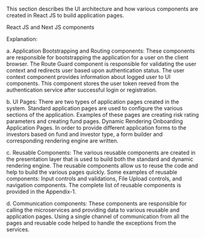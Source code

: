 This section describes the UI architecture and how various components are created in React JS to build application pages.


React JS and Next JS components

Explanation:

a. Application Bootstrapping and Routing components: These components are responsible for bootstrapping the application for a user on the client browser. The Route Guard component is responsible for validating the user context and redirects user based upon authentication status.
The user context component provides information about logged user to UI components. This component stores the user token reeved from the authentication service after successful login or registration.

b. UI Pages: There are two types of application pages created in the system.
Standard application pages are used to configure the various sections of the application. Examples of these pages are creating risk rating parameters and creating fund pages.
Dynamic Rendering Onboarding Application Pages. In order to provide different application forms to the investors based on fund and investor type, a form builder and corresponding rendering engine are written.

c. Reusable Components: The various reusable components are created in the presentation layer that is used to build both the standard and dynamic rendering engine. The reusable components allow us to reuse the code and help to build the various pages quickly.
Some examples of reusable components: Input controls and validations, File Upload controls, and navigation components. The complete list of reusable components is provided in the Appendix-1.

d. Communication components: These components are responsible for calling the microservices and providing data to various reusable and application pages. Using a single channel of communication from all the pages and reusable code helped to handle the exceptions from the services.